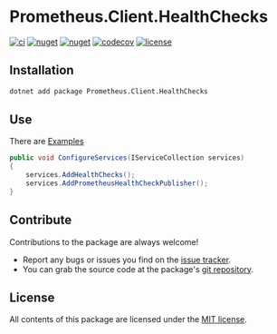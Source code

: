 # Prometheus.Client.HealthChecks

[![ci](https://img.shields.io/github/actions/workflow/status/prom-client-net/prom-client-healthchecks/ci.yml?branch=main&label=ci&logo=github&style=flat-square)](https://github.com/prom-client-net/prom-client-healthchecks/actions/workflows/ci.yml)
[![nuget](https://img.shields.io/nuget/v/Prometheus.Client.HealthChecks?logo=nuget&style=flat-square)](https://www.nuget.org/packages/Prometheus.Client.HealthChecks)
[![nuget](https://img.shields.io/nuget/dt/Prometheus.Client.HealthChecks?logo=nuget&style=flat-square)](https://www.nuget.org/packages/Prometheus.Client.HealthChecks)
[![codecov](https://img.shields.io/codecov/c/github/prom-client-net/prom-client-healthchecks?logo=codecov&style=flat-square)](https://app.codecov.io/gh/prom-client-net/prom-client-healthchecks)
[![license](https://img.shields.io/github/license/prom-client-net/prom-client-healthchecks?style=flat-square)](https://github.com/prom-client-net/prom-client-healthchecks/blob/main/LICENSE)

## Installation

```sh
dotnet add package Prometheus.Client.HealthChecks
```

## Use

There are [Examples](https://github.com/prom-client-net/prom-examples)

```c#
public void ConfigureServices(IServiceCollection services)
{
    services.AddHealthChecks();
    services.AddPrometheusHealthCheckPublisher();
}
```

## Contribute

Contributions to the package are always welcome!

* Report any bugs or issues you find on the [issue tracker](https://github.com/prom-client-net/prom-client-healthchecks/issues).
* You can grab the source code at the package's [git repository](https://github.com/prom-client-net/prom-client-healthchecks).

## License

All contents of this package are licensed under the [MIT license](https://opensource.org/licenses/MIT).
